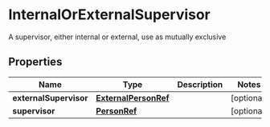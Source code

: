 

# InternalOrExternalSupervisor

A supervisor, either internal or external, use as mutually exclusive
## Properties

Name | Type | Description | Notes
------------ | ------------- | ------------- | -------------
**externalSupervisor** | [**ExternalPersonRef**](ExternalPersonRef.md) |  |  [optional]
**supervisor** | [**PersonRef**](PersonRef.md) |  |  [optional]



